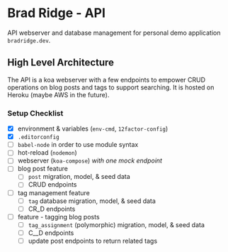# Brad Ridge - API

API webserver and database management for personal demo application `bradridge.dev`.

## High Level Architecture

The API is a koa webserver with a few endpoints to empower CRUD operations on blog posts and tags to support searching. It is hosted on Heroku (maybe AWS in the future).

### Setup Checklist

- [x] environment & variables (`env-cmd`, `12factor-config`)
- [x] `.editorconfig`
- [ ] `babel-node` in order to use module syntax
- [ ] hot-reload (`nodemon`)
- [ ] webserver (`koa-compose`) *with one mock endpoint*
- [ ] blog post feature
    - [ ] `post` migration, model, & seed data
    - [ ] CRUD endpoints
- [ ] tag management feature
    - [ ] `tag` database migration, model, & seed data
    - [ ] CR_D endpoints
- [ ] feature - tagging blog posts
    - [ ] `tag_assignment` (polymorphic) migration, model, & seed data
    - [ ] C__D endpoints
    - [ ] update post endpoints to return related tags
